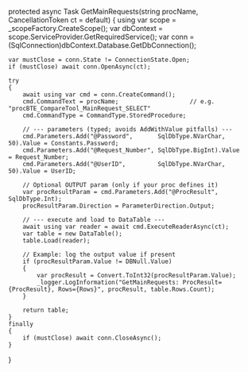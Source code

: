 protected async Task<DataTable> GetMainRequests(string procName, CancellationToken ct = default)
{
    using var scope     = _scopeFactory.CreateScope();
    var dbContext       = scope.ServiceProvider.GetRequiredService<DBServerContext>();
    var conn            = (SqlConnection)dbContext.Database.GetDbConnection();

    var mustClose = conn.State != ConnectionState.Open;
    if (mustClose) await conn.OpenAsync(ct);

    try
    {
        await using var cmd = conn.CreateCommand();
        cmd.CommandText = procName;                    // e.g. "procBTE_CompareTool_MainRequest_SELECT"
        cmd.CommandType = CommandType.StoredProcedure;

        // --- parameters (typed; avoids AddWithValue pitfalls) ---
        cmd.Parameters.Add("@Password",       SqlDbType.NVarChar, 50).Value = Constants.Password;
        cmd.Parameters.Add("@Request_Number", SqlDbType.BigInt).Value       = Request_Number;
        cmd.Parameters.Add("@UserID",         SqlDbType.NVarChar, 50).Value = UserID;

        // Optional OUTPUT param (only if your proc defines it)
        var procResultParam = cmd.Parameters.Add("@ProcResult", SqlDbType.Int);
        procResultParam.Direction = ParameterDirection.Output;

        // --- execute and load to DataTable ---
        await using var reader = await cmd.ExecuteReaderAsync(ct);
        var table = new DataTable();
        table.Load(reader);

        // Example: log the output value if present
        if (procResultParam.Value != DBNull.Value)
        {
            var procResult = Convert.ToInt32(procResultParam.Value);
            _logger.LogInformation("GetMainRequests: ProcResult={ProcResult}, Rows={Rows}", procResult, table.Rows.Count);
        }

        return table;
    }
    finally
    {
        if (mustClose) await conn.CloseAsync();
    }
}
